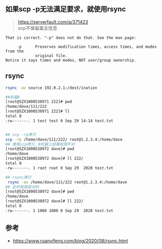 
## 如果scp -p无法满足要求，就使用rsync

> https://serverfault.com/a/371423  
> scp不保留属主信息  
```
That is correct. "-p" does not do that. See the man page:

     -p      Preserves modification times, access times, and modes from the
             original file.
Notice it says times and modes, NOT user/group ownership.
```

## rsync
```bash
rsync -av source 192.0.2.1:/dest/ination
```

```bash
##机器A
[root@SZX1000538971 222]# pwd
/home/dave/111/222
[root@SZX1000538971 222]# ll
total 0
-rw-------. 1 test test 0 Sep 29 14:14 test.txt


## scp -rp拷贝
scp -rp /home/dave/111/222/ root@1.2.3.4:/home/dave
## 使用scp拷贝，B机器上结果权限不对
[root@SZX1000538972 dave]# pwd
/home/dave
[root@SZX1000538972 dave]# ll 222/
total 0
-rw-------. 1 root root 0 Sep 29  2020 test.txt

## rsync拷贝
 rsync -av /home/dave/111/222 root@1.2.3.4:/home/dave
## 此时权限是对的 
[root@SZX1000538972 dave]# pwd
/home/dave
[root@SZX1000538972 dave]# ll 222/
total 0
-rw-------. 1 1000 1000 0 Sep 29  2020 test.txt
```


## 参考
- https://www.ruanyifeng.com/blog/2020/08/rsync.html

